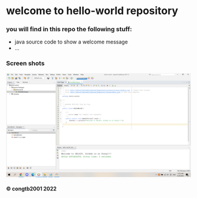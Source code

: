 # welcome to hello-world repository
### you will find in this repo the following stuff:
* java source code to show a welcome message
* ... 

### Screen shots

![](https://github.com/congtb2001/hello-world/blob/main/images/Source.png)

#### © congtb2001 2022
	